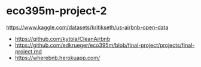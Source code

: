 # eco395m-project-2

https://www.kaggle.com/datasets/kritikseth/us-airbnb-open-data
- https://github.com/kytola/CleanAirbnb
- https://github.com/edkrueger/eco395m/blob/final-project/projects/final-project.md
- https://wherebnb.herokuapp.com/
